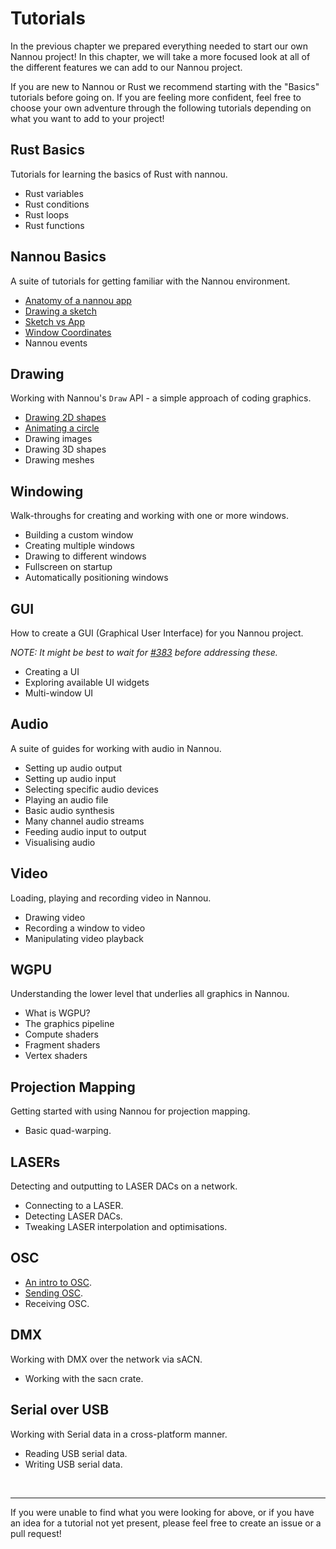 # Tutorials

In the previous chapter we prepared everything needed to start our own Nannou
project! In this chapter, we will take a more focused look at all of the
different features we can add to our Nannou project.

If you are new to Nannou or Rust we recommend starting with the "Basics"
tutorials before going on. If you are feeling more confident, feel free to
choose your own adventure through the following tutorials depending on what you
want to add to your project!


## Rust Basics

Tutorials for learning the basics of Rust with nannou.

- Rust variables
- Rust conditions
- Rust loops
- Rust functions

## Nannou Basics

A suite of tutorials for getting familiar with the Nannou environment.

- [Anatomy of a nannou app](./tutorials/basics/anatomy-of-a-nannou-app.md)
- [Drawing a sketch](./tutorials/basics/draw-a-sketch.md)
- [Sketch vs App](./tutorials/basics/sketch-vs-app.md)
- [Window Coordinates](./tutorials/basics/window-coordinates.md)
- Nannou events

## Drawing

Working with Nannou's `Draw` API - a simple approach of coding graphics.

- [Drawing 2D shapes](./tutorials/draw/drawing-2d-shapes.md)
- [Animating a circle](./tutorials/draw/animating-a-circle.md)
- Drawing images
- Drawing 3D shapes
- Drawing meshes

## Windowing

Walk-throughs for creating and working with one or more windows.

- Building a custom window
- Creating multiple windows
- Drawing to different windows
- Fullscreen on startup
- Automatically positioning windows

## GUI

How to create a GUI (Graphical User Interface) for you Nannou project.

*NOTE: It might be best to wait for
[#383](https://github.com/nannou-org/nannou/issues/383) before addressing
these.*

- Creating a UI
- Exploring available UI widgets
- Multi-window UI

## Audio

A suite of guides for working with audio in Nannou.

- Setting up audio output
- Setting up audio input
- Selecting specific audio devices
- Playing an audio file
- Basic audio synthesis
- Many channel audio streams
- Feeding audio input to output
- Visualising audio

## Video

Loading, playing and recording video in Nannou.

- Drawing video
- Recording a window to video
- Manipulating video playback

## WGPU

Understanding the lower level that underlies all graphics in Nannou.

- What is WGPU?
- The graphics pipeline
- Compute shaders
- Fragment shaders
- Vertex shaders

## Projection Mapping

Getting started with using Nannou for projection mapping.

- Basic quad-warping.

## LASERs

Detecting and outputting to LASER DACs on a network.

- Connecting to a LASER.
- Detecting LASER DACs.
- Tweaking LASER interpolation and optimisations.

## OSC

- [An intro to OSC](/tutorials/osc/osc-introduction.md).
- [Sending OSC](/tutorials/osc/osc-sender.md).
- Receiving OSC.

## DMX

Working with DMX over the network via sACN.

- Working with the sacn crate.

## Serial over USB

Working with Serial data in a cross-platform manner.

- Reading USB serial data.
- Writing USB serial data.

<br>

---

If you were unable to find what you were looking for above, or if you have an
idea for a tutorial not yet present, please feel free to create an issue or a
pull request!
